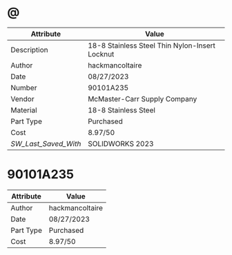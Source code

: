 # @
| Attribute | Value |
| ---  | ---     |
| Description | 18-8 Stainless Steel Thin Nylon-Insert Locknut |
| Author | hackmancoltaire |
| Date | 08/27/2023 |
| Number | 90101A235 |
| Vendor | McMaster-Carr Supply Company |
| Material | 18-8 Stainless Steel |
| Part Type | Purchased |
| Cost | 8.97/50 |
| _SW_Last_Saved_With_ | SOLIDWORKS 2023 |
# 90101A235
| Attribute | Value |
| ---  | ---     |
| Author | hackmancoltaire |
| Date | 08/27/2023 |
| Part Type | Purchased |
| Cost | 8.97/50 |
